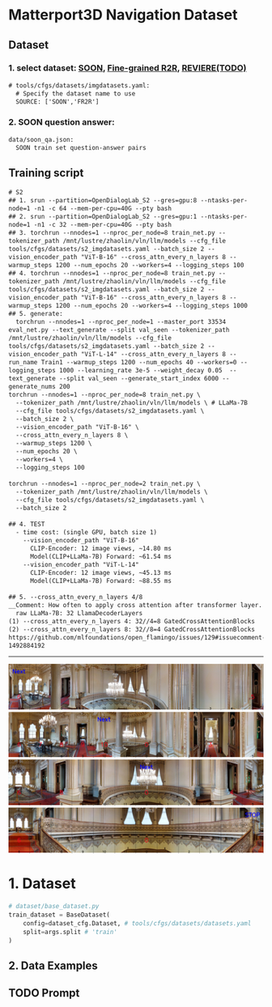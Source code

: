 # Matterport3D Navigation Dataset

## Dataset
### 1. select dataset: [SOON](https://scenario-oriented-object-navigation.github.io/), [Fine-grained R2R](https://github.com/YicongHong/Fine-Grained-R2R), [REVIERE(TODO)](https://yuankaiqi.github.io/REVERIE_Challenge/dataset.html)
```shell
# tools/cfgs/datasets/imgdatasets.yaml:
  # Specify the dataset name to use
  SOURCE: ['SOON','FR2R'] 
```

### 2. SOON question answer:
```shell
data/soon_qa.json:
  SOON train set question-answer pairs
```


## Training script
```shell
# S2
## 1. srun --partition=OpenDialogLab_S2 --gres=gpu:8 --ntasks-per-node=1 -n1 -c 64 --mem-per-cpu=40G --pty bash
## 2. srun --partition=OpenDialogLab_S2 --gres=gpu:1 --ntasks-per-node=1 -n1 -c 32 --mem-per-cpu=40G --pty bash
## 3. torchrun --nnodes=1 --nproc_per_node=8 train_net.py --tokenizer_path /mnt/lustre/zhaolin/vln/llm/models --cfg_file tools/cfgs/datasets/s2_imgdatasets.yaml --batch_size 2 --vision_encoder_path "ViT-B-16" --cross_attn_every_n_layers 8 --warmup_steps 1200 --num_epochs 20 --workers=4 --logging_steps 100
## 4. torchrun --nnodes=1 --nproc_per_node=8 train_net.py --tokenizer_path /mnt/lustre/zhaolin/vln/llm/models --cfg_file tools/cfgs/datasets/s2_imgdatasets.yaml --batch_size 2 --vision_encoder_path "ViT-B-16" --cross_attn_every_n_layers 8 --warmup_steps 1200 --num_epochs 20 --workers=4 --logging_steps 1000
## 5. generate:
  torchrun --nnodes=1 --nproc_per_node=1 --master_port 33534 eval_net.py --text_generate --split val_seen --tokenizer_path /mnt/lustre/zhaolin/vln/llm/models --cfg_file tools/cfgs/datasets/s2_imgdatasets.yaml --batch_size 2 --vision_encoder_path "ViT-L-14" --cross_attn_every_n_layers 8 --run_name Train1 --warmup_steps 1200 --num_epochs 40 --workers=0 --logging_steps 1000 --learning_rate 3e-5 --weight_decay 0.05  --text_generate --split val_seen --generate_start_index 6000 --generate_nums 200
torchrun --nnodes=1 --nproc_per_node=8 train_net.py \ 
  --tokenizer_path /mnt/lustre/zhaolin/vln/llm/models \ # LLaMa-7B
  --cfg_file tools/cfgs/datasets/s2_imgdatasets.yaml \
  --batch_size 2 \
  --vision_encoder_path "ViT-B-16" \
  --cross_attn_every_n_layers 8 \
  --warmup_steps 1200 \
  --num_epochs 20 \
  --workers=4 \
  --logging_steps 100
  
torchrun --nnodes=1 --nproc_per_node=2 train_net.py \
  --tokenizer_path /mnt/lustre/zhaolin/vln/llm/models \
  --cfg_file tools/cfgs/datasets/s2_imgdatasets.yaml \
  --batch_size 2

## 4. TEST
  - time cost: (single GPU, batch size 1)
    --vision_encoder_path "ViT-B-16"
      CLIP-Encoder: 12 image views, ~14.80 ms
      Model(CLIP+LLaMa-7B) Forward: ~61.54 ms
    --vision_encoder_path "ViT-L-14"
      CLIP-Encoder: 12 image views, ~45.13 ms
      Model(CLIP+LLaMa-7B) Forward: ~88.55 ms

## 5. --cross_attn_every_n_layers 4/8
__Comment: How often to apply cross attention after transformer layer. 
  raw LLaMa-7B: 32 LlamaDecoderLayers
(1) --cross_attn_every_n_layers 4: 32//4=8 GatedCrossAttentionBlocks
(2) --cross_attn_every_n_layers 8: 32//8=4 GatedCrossAttentionBlocks
https://github.com/mlfoundations/open_flamingo/issues/129#issuecomment-1492884192 
```

----

![Node1](./tests/imgs/1.png)
![Node2](./tests/imgs/2.png)
![Node3](./tests/imgs/3.png)
![Node4](./tests/imgs/4.png)

# 1. Dataset
```python
# dataset/base_dataset.py
train_dataset = BaseDataset(
    config=dataset_cfg.Dataset, # tools/cfgs/datasets/datasets.yaml
    split=args.split # 'train'
)
```

## 2. Data Examples


## TODO Prompt
